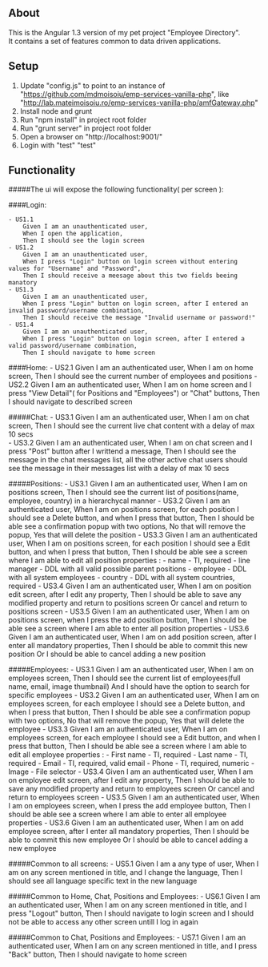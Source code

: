 ## About

This is the Angular 1.3 version of my pet project "Employee Directory".<br/>
It contains a set of features common to data driven applications.<br/>

## Setup

1. Update "config.js" to point to an instance of "https://github.com/mdmoisoiu/emp-services-vanilla-php", like "http://lab.mateimoisoiu.ro/emp-services-vanilla-php/amfGateway.php"
2. Install node and grunt
3. Run "npm install" in project root folder
4. Run "grunt server" in project root folder
5. Open a browser on "http://localhost:9001/"
6. Login with "test" "test"

## Functionality
#####The ui will expose the following functionality( per screen ):

####Login:
        
    - US1.1 
        Given I am an unauthenticated user, 
        When I open the application, 
        Then I should see the login screen
    - US1.2 
        Given I am an unauthenticated user, 
        When I press "Login" button on login screen without entering values for "Username" and "Password",
        Then I should receive a meesage about this two fields beeing manatory
    - US1.3 
        Given I am an unauthenticated user, 
        When I press "Login" button on login screen, after I entered an invalid password/username combination,
        Then I should receive the message "Invalid username or password!"
    - US1.4 
        Given I am an unauthenticated user, 
        When I press "Login" button on login screen, after I entered a valid password/username combination,
        Then I should navigate to home screen

####Home:
    - US2.1
        Given I am an authenticated user, 
        When I am on home screen,
        Then I should see the current number of employees and positions 
    - US2.2
        Given I am an authenticated user, 
        When I am on home screen and I press "View Detail"( for Positions and "Employees") or "Chat" buttons,
        Then I should navigate to described screen

#####Chat:
    - US3.1
            Given I am an authenticated user, 
            When I am on chat screen,
            Then I should see the current live chat content with a delay of max 10 secs    	
    - US3.2
            Given I am an authenticated user, 
            When I am on chat screen and I press "Post" button after I writtend a message,
            Then I should see the message in the chat messages list, all the other active chat users should see the 
            message in their messages list with a delay of max 10 secs

#####Positions:
    - US3.1
            Given I am an authenticated user, 
            When I am on positions screen,
            Then I should see the current list of positions(name, employee, country) in a hierarchycal manner 
    - US3.2
            Given I am an authenticated user, 
            When I am on positions screen, for each position I should see a Delete button, and when I press that button,
            Then I should be able see a confirmation popup with two options, No that will remove the popup, Yes that will delete the position
    - US3.3
            Given I am an authenticated user, 
            When I am on positions screen, for each position I should see a Edit button, and when I press that button,
            Then I should be able see a screen where I am able to edit all position properties :
                - name - TI, required
                - line manager - DDL with all valid possible parent positions
                - employee - DDL with all system employees
                - country - DDL with all system countries, required
    - US3.4
            Given I am an authenticated user, 
            When I am on position edit screen, after I edit any property,
            Then I should be able to save any modified property and return to positions screen 
            Or cancel and return to positions screen
    - US3.5
            Given I am an authenticated user, 
            When I am on positions screen, when I press the add position button,
            Then I should be able see a screen where I am able to enter all position properties
    - US3.6
            Given I am an authenticated user, 
            When I am on add position screen, after I enter all mandatory properties,
            Then I should be able to commit this new position 
            Or I should be able to cancel adding a new position

#####Employees:
    - US3.1
            Given I am an authenticated user, 
            When I am on employees screen,
            Then I should see the current list of employees(full name, email, image thumbnail) 
            And I should have the option to search for specific employees
    - US3.2
            Given I am an authenticated user, 
            When I am on employees screen, for each employee I should see a Delete button, and when I press that button,
            Then I should be able see a confirmation popup with two options, No that will remove the popup, Yes that will delete the employee
    - US3.3
            Given I am an authenticated user, 
            When I am on employees screen, for each employee I should see a Edit button, and when I press that button,
            Then I should be able see a screen where I am able to edit all employee properties :
                - First name - TI, required 
                - Last name - TI, required 
                - Email - TI, required, valid email
                - Phone - TI, required, numeric 
                - Image - File selector
    - US3.4
            Given I am an authenticated user, 
            When I am on employee edit screen, after I edit any property,
            Then I should be able to save any modified property and return to employees screen 
            Or cancel and return to employees screen
    - US3.5
            Given I am an authenticated user, 
            When I am on employees screen, when I press the add employee button,
            Then I should be able see a screen where I am able to enter all employee properties
    - US3.6
            Given I am an authenticated user, 
            When I am on add employee screen, after I enter all mandatory properties,
            Then I should be able to commit this new employee 
            Or I should be able to cancel adding a new employee

#####Common to all screens:
    - US5.1
            Given I am a any type of user, 
            When I am on any screen mentioned in title, and I change the language, 
            Then I should see all language specific text in the new language

#####Common to Home, Chat, Positions and Employees:
    - US6.1
            Given I am an authenticated user, 
            When I am on any screen mentioned in title, and I press "Logout" button, 
            Then I should navigate to login screen and I should not be able to access any other screen untill I log in again

#####Common to Chat, Positions and Employees:
    - US7.1
            Given I am an authenticated user, 
            When I am on any screen mentioned in title, and I press "Back" button, 
            Then I should navigate to home screen




